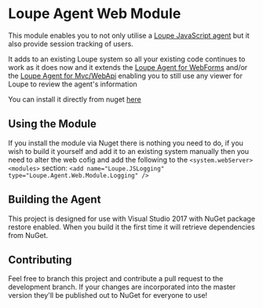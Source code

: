 Loupe Agent Web Module
===================

This module enables you to not only utilise a [Loupe JavaScript agent](https://github.com/GibraltarSoftware/Gibraltar.Agent.Web.JavaScript)
but it also provide session tracking of users.

It adds to an existing Loupe system so all your existing code continues to work as it does now
and it extends the [Loupe Agent for WebForms](https://github.com/GibraltarSoftware/Gibraltar.Agent.Web) and/or
the [Loupe Agent for Mvc/WebApi](https://github.com/GibraltarSoftware/Gibraltar.Agent.Web.Mvc) enabling you
to still use any viewer for Loupe to review the agent's information

You can install it directly from nuget [here](https://www.nuget.org/packages/Loupe.Agent.Web.Module/)

Using the Module
---------------

If you install the module via Nuget there is nothing you need to do, if you wish to build it yourself
and add it to an existing system manually then you need to alter the web cofig and add the following to
the ```<system.webServer><modules>``` section: ```<add name="Loupe.JSLogging" type="Loupe.Agent.Web.Module.Logging" />```


Building the Agent
------------------

This project is designed for use with Visual Studio 2017 with NuGet package restore enabled.
When you build it the first time it will retrieve dependencies from NuGet.

Contributing
------------

Feel free to branch this project and contribute a pull request to the development branch. 
If your changes are incorporated into the master version they'll be published out to NuGet for
everyone to use!
